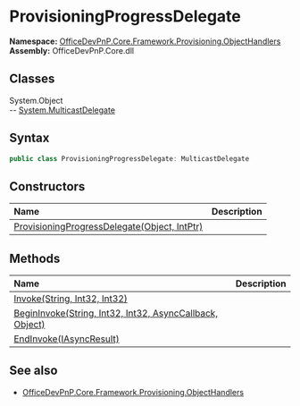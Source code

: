 # ProvisioningProgressDelegate

**Namespace:** [OfficeDevPnP.Core.Framework.Provisioning.ObjectHandlers](OfficeDevPnP.Core.Framework.Provisioning.ObjectHandlers.md)  
**Assembly:** OfficeDevPnP.Core.dll  
## Classes
System.Object  
-- [System.MulticastDelegate](System.MulticastDelegate.md)
## Syntax
```C#
public class ProvisioningProgressDelegate: MulticastDelegate
```
## Constructors
|**Name**|**Description**|
|:-----|:-----|
| [ProvisioningProgressDelegate(Object, IntPtr)](ProvisioningProgressDelegateconstructor1details.md) | 
## Methods
|**Name**|**Description**|
|:-----|:-----|
| [Invoke(String, Int32, Int32)](ProvisioningProgressDelegateInvokeStringInt32Int32.md) | 
| [BeginInvoke(String, Int32, Int32, AsyncCallback, Object)](ProvisioningProgressDelegateBeginInvokeStringInt32Int32AsyncCallbackObject.md) | 
| [EndInvoke(IAsyncResult)](ProvisioningProgressDelegateEndInvokeIAsyncResult.md) | 
## See also
- [OfficeDevPnP.Core.Framework.Provisioning.ObjectHandlers](OfficeDevPnP.Core.Framework.Provisioning.ObjectHandlers.md)
